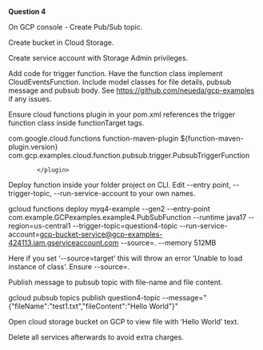 <b>Question 4</b>

On GCP console - Create Pub/Sub topic.

Create bucket in Cloud Storage.

Create service account with Storage Admin privileges.

Add code for trigger function. Have the function class implement CloudEventsFunction. Include model classes for file details, pubsub message and pubsub body. See https://github.com/neueda/gcp-examples if any issues.

Ensure cloud functions plugin in your pom.xml references the trigger function class inside functionTarget tags.


<plugin>
				<groupId>com.google.cloud.functions</groupId>
				<artifactId>function-maven-plugin</artifactId>
				<version>${function-maven-plugin.version}</version>
				<configuration>
					<functionTarget>com.gcp.examples.cloud.function.pubsub.trigger.PubsubTriggerFunction</functionTarget>
				</configuration>

			</plugin>

Deploy function inside your folder project on CLI.
Edit --entry point, --trigger-topic, --run-service-account to your own names.

gcloud functions deploy myq4-example --gen2 --entry-point com.example.GCPexamples.example4.PubSubFunction --runtime java17 --region=us-central1 --trigger-topic=question4-topic --run-service-account=gcp-bucket-service@gcp-examples-424113.iam.gserviceaccount.com --source=. --memory 512MB

Here if you set ‘--source=target’ this will throw an error ‘Unable to load instance of class’. Ensure --source=.

Publish message to pubsub topic with file-name and file content.


gcloud pubsub topics publish question4-topic --message="{\"fileName\":\"test1.txt\",\"fileContent\":\"Hello World\"}"

Open cloud storage bucket on GCP to view file with ‘Hello World’ text.

Delete all services afterwards to avoid extra charges.
